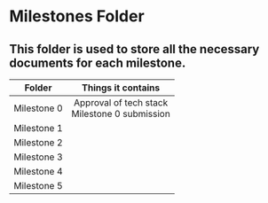 # Milestones Folder

## This folder is used to store all the necessary documents for each milestone. 

| Folder | Things it contains|
|    :---:     |     :---:     | 
| Milestone 0 | Approval of tech stack <br> Milestone 0 submission  |
| Milestone 1 | |
| Milestone 2 | |
| Milestone 3 | |
| Milestone 4 | |
| Milestone 5 | |
